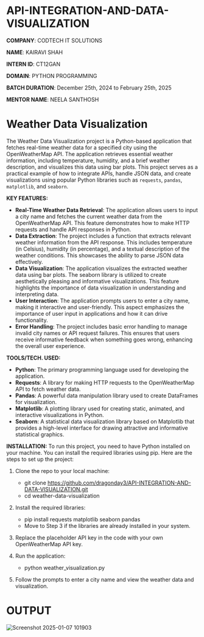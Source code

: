 # API-INTEGRATION-AND-DATA-VISUALIZATION

**COMPANY**: CODTECH IT SOLUTIONS

**NAME**: KAIRAVI SHAH

**INTERN ID**: CT12GAN

**DOMAIN**: PYTHON PROGRAMMING

**BATCH DURATION**: December 25th, 2024 to February 25th, 2025

**MENTOR NAME**: NEELA SANTHOSH

# **Weather Data Visualization**

The Weather Data Visualization project is a Python-based application that fetches real-time weather data for a specified city using the OpenWeatherMap API. The application retrieves essential weather information, including temperature, humidity, and a brief weather description, and visualizes this data using bar plots. 
This project serves as a practical example of how to integrate APIs, handle JSON data, and create visualizations using popular Python libraries such as `requests`, `pandas`, `matplotlib`, and `seaborn`.

**KEY FEATURES:**
- **Real-Time Weather Data Retrieval**: The application allows users to input a city name and fetches the current weather data from the OpenWeatherMap API. This feature demonstrates how to make HTTP requests and handle API responses in Python.
- **Data Extraction**: The project includes a function that extracts relevant weather information from the API response. This includes temperature (in Celsius), humidity (in percentage), and a textual description of the weather conditions. This showcases the ability to parse JSON data effectively.
- **Data Visualization**: The application visualizes the extracted weather data using bar plots. The seaborn library is utilized to create aesthetically pleasing and informative visualizations. This feature highlights the importance of data visualization in understanding and interpreting data.
- **User Interaction**: The application prompts users to enter a city name, making it interactive and user-friendly. This aspect emphasizes the importance of user input in applications and how it can drive functionality.
- **Error Handling**: The project includes basic error handling to manage invalid city names or API request failures. This ensures that users receive informative feedback when something goes wrong, enhancing the overall user experience.

**TOOLS/TECH. USED:**
- **Python**: The primary programming language used for developing the application.
- **Requests**: A library for making HTTP requests to the OpenWeatherMap API to fetch weather data.
- **Pandas**: A powerful data manipulation library used to create DataFrames for visualization.
- **Matplotlib**: A plotting library used for creating static, animated, and interactive visualizations in Python.
- **Seaborn**: A statistical data visualization library based on Matplotlib that provides a high-level interface for drawing attractive and informative statistical graphics.

**INSTALLATION:**
To run this project, you need to have Python installed on your machine. You can install the required libraries using pip. Here are the steps to set up the project:

1. Clone the repo to your local machine:
   - git clone https://github.com/dragonday3/API-INTEGRATION-AND-DATA-VISUALIZATION.git
   - cd weather-data-visualization

2. Install the required libraries:
   - pip install requests matplotlib seaborn pandas
   - Move to Step 3 if the libraries are already installed in your system.

3. Replace the placeholder API key in the code with your own OpenWeatherMap API key.

4. Run the application:
   - python weather_visualization.py

5. Follow the prompts to enter a city name and view the weather data and visualization.

# **OUTPUT**
![Screenshot 2025-01-07 101903](https://github.com/user-attachments/assets/bd85585d-36e2-404c-bef5-becc5728c365)
